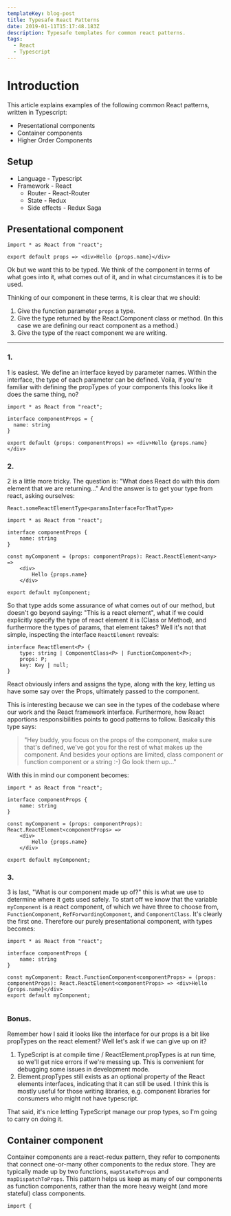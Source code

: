 ```yaml
---
templateKey: blog-post
title: Typesafe React Patterns
date: 2019-01-11T15:17:48.183Z
description: Typesafe templates for common react patterns.
tags:
  - React
  - Typescript
---
```

# Introduction

This article explains examples of the following common React patterns, written in Typescript:

* Presentational components
* Container components
* Higher Order Components


## Setup

* Language - Typescript
* Framework - React
  * Router - React-Router
  * State - Redux
  * Side effects -  Redux Saga

## Presentational component
```tsx
import * as React from "react";

export default props => <div>Hello {props.name}</div>
```
Ok but we want this to be typed. We think of the component in terms of what goes into it, what comes out of it, and in what circumstances it is to be used.

Thinking of our component in these terms, it is clear that we should:
1. Give the function parameter `props` a type.
2. Give the type returned by the React.Component class or method. (In this case we are defining our react component as a method.)
3. Give the type of the react component we are writing.


---
### 1.

1 is easiest. We define an interface keyed by parameter names. Within the interface, the type of each parameter can be defined. Voila, if you're familiar with defining the propTypes of your components this looks like it does the same thing, no?

```
import * as React from "react";

interface componentProps = {
  name: string
}

export default (props: componentProps) => <div>Hello {props.name}</div>
```
### 2.
2 is a little more tricky. The question is: "What does React do with this dom element that we are returning..." And the answer is to get your type from react, asking ourselves:

```React.someReactElementType<paramsInterfaceForThatType>```
```
import * as React from "react";

interface componentProps {
    name: string
}

const myComponent = (props: componentProps): React.ReactElement<any> =>
    <div>
        Hello {props.name}
    </div>

export default myComponent;

```

So that type adds some assurance of what comes out of our method, but doesn't go beyond saying: "This is a react element", what if we could explicitly specify the type of react element it is (Class or Method), and furthermore the types of params, that element takes? Well it's not that simple, inspecting the interface `ReactElement` reveals:
```
interface ReactElement<P> {
    type: string | ComponentClass<P> | FunctionComponent<P>;
    props: P;
    key: Key | null;
}
```

React obviously infers and assigns the type, along with the key, letting us have some say over the Props, ultimately passed to the component.

This is interesting because we can see in the types of the codebase where our work and the React framework interface. Furthermore, how React apportions responsibilities points to good patterns to follow. Basically this type says:
 > "Hey buddy, you focus on the props of the component, make sure that's defined, we've got you for the rest of what makes up the component. And besides your options are limited, class component or function component or a string :-) Go look them up..."

With this in mind our component becomes:
```
import * as React from "react";

interface componentProps {
    name: string
}

const myComponent = (props: componentProps): React.ReactElement<componentProps> =>
    <div>
        Hello {props.name}
    </div>

export default myComponent;
```

### 3.
3 is last, "What is our component made up of?" this is what we use to determine where it gets used safely. To start off we know that the variable `myComponent` is a react component, of which we have three to choose from,
`FunctionComponent`, `RefForwardingComponent`, and `ComponentClass`. It's clearly the first one. Therefore our purely presentational component, with types becomes:

```
import * as React from "react";

interface componentProps {
    name: string
}

const myComponent: React.FunctionComponent<componentProps> = (props: componentProps): React.ReactElement<componentProps> => <div>Hello {props.name}</div>
export default myComponent;


```

### Bonus.
Remember how I said it looks like the interface for our props is a bit like propTypes on the react element? Well let's ask if we can give up on it?
1. TypeScript is at compile time / ReactElement.propTypes is at run time, so we'll get nice errors if we're messing up. This is convenient for debugging some issues in development mode.
2. Element.propTypes still exists as an optional property of the React elements interfaces, indicating that it can still be used. I think this is mostly useful for those writing libraries, e.g. component libraries for consumers who might not have typescript.

That said, it's nice letting TypeScript manage our prop types, so I'm going to carry on doing it.


## Container component

Container components are a react-redux pattern, they refer to components that connect one-or-many other components to the redux store. They are typically made up by two functions, `mapStateToProps` and `mapDispatchToProps`. This pattern helps us keep as many of our components as function components, rather than the more heavy weight (and more stateful) class components.

```
import {

